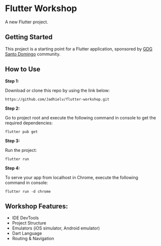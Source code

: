 # Flutter Workshop

A new Flutter project.

## Getting Started

This project is a starting point for a Flutter application, sponsored by [GDG Santo Domingo](https://github.com/gdgsantodomingo) community.

## How to Use

**Step 1:**

Download or clone this repo by using the link below:

```
https://github.com/Jadhielv/flutter-workshop.git
```

**Step 2:**

Go to project root and execute the following command in console to get the required dependencies: 

``` 
flutter pub get 
```

**Step 3:**

Run the project: 

``` 
flutter run
```

**Step 4:**

To serve your app from localhost in Chrome, execute the following command in console: 

``` 
flutter run -d chrome
```

## Workshop Features:

* IDE DevTools
* Project Structure
* Emulators (iOS simulator, Android emulator)
* Dart Language
* Routing & Navigation

